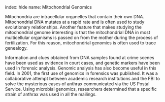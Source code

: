 index: hide
name: Mitochondrial Genomics

Mitochondria are intracellular organelles that contain their own DNA. Mitochondrial DNA mutates at a rapid rate and is often used to study evolutionary relationships. Another feature that makes studying the mitochondrial genome interesting is that the mitochondrial DNA in most multicellular organisms is passed on from the mother during the process of fertilization. For this reason, mitochondrial genomics is often used to trace genealogy.

Information and clues obtained from DNA samples found at crime scenes have been used as evidence in court cases, and genetic markers have been used in forensic analysis. Genomic analysis has also become useful in this field. In 2001, the first use of genomics in forensics was published. It was a collaborative attempt between academic research institutions and the FBI to solve the mysterious cases of anthrax communicated via the US Postal Service. Using microbial genomics, researchers determined that a specific strain of anthrax was used in all the mailings.
